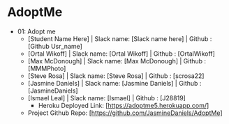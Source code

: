 # AdoptMe

  * 01: Adopt me
    * [Student Name Here] | Slack name: [Slack name here] | Github : [Github Usr_name]
    * [Ortal Wikoff] | Slack name: [Ortal Wikoff] | Github : [OrtalWikoff]
    * [Max McDonough] | Slack name: [Max McDonough] | Github : [MMMPhoto]
    * [Steve Rosa] | Slack name: [Steve Rosa] | Github : [scrosa22]
    * [Jasmine Daniels] | Slack name: [Jasmine Daniels] | Github : [JasmineDaniels]
    * [Ismael Leal] | Slack name: [Ismael] | Github : [J28819]
        * Heroku Deployed Link: [https://adoptme5.herokuapp.com/]
    * Project Github Repo: [https://github.com/JasmineDaniels/AdoptMe]

    
